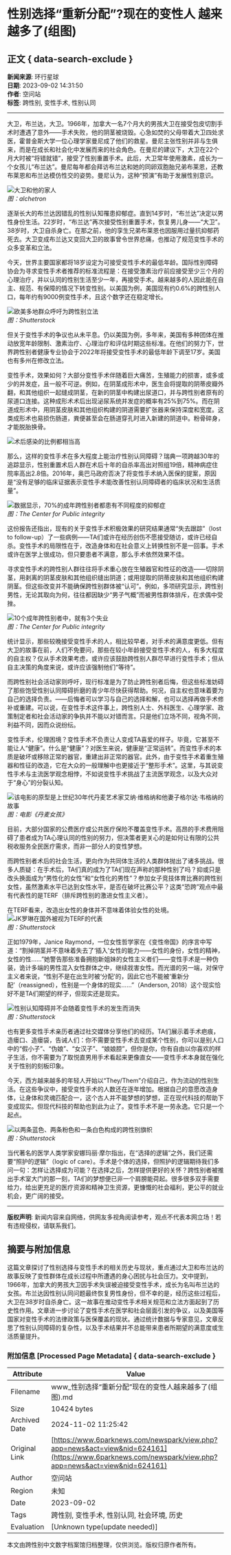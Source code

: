 # 性别选择“重新分配”?现在的变性人 越来越多了(组图)

## 正文 { data-search-exclude }


**新闻来源**: 环行星球  
**日期**: 2023-09-02 14:31:50  
**作者**: 空问站  
**标签**: 跨性别, 变性手术, 性别认同  

---

大卫，布兰达，大卫。1966年，加拿大一名7个月大的男孩大卫在接受包皮切割手术时遭遇了意外——手术失败，他的阴茎被烧毁。心急如焚的父母带着大卫四处求医，霍普金斯大学一位心理学家曼尼成了他们的救星。曼尼主张性别并非与生俱来，而是在成长和社会化中发展而来的社会角色。在曼尼的建议下，大卫在22个月大时被“将错就错”，接受了性别重置手术。此后，大卫常年使用激素，成长为一个女孩儿“布兰达”。曼尼每年都会拜访布兰达和她的同卵双胞胎兄弟布莱恩，还教布莱恩和布兰达模仿性交的姿势。曼尼认为，这种“预演”有助于发展性别意识。

![大卫和他的家人](https://web.popo8.com/202309/02/7/e65afbe394type_jpeg_size_640_160_end.jpg)  
*图：alchetron*

逐渐长大的布兰达因错乱的性别认知罹患抑郁症。直到14岁时，“布兰达”决定以男性身份生活。22岁时，“布兰达”再次接受性别重置手术，恢复男儿身——“大卫”。38岁时，大卫自杀身亡。在那之前，他的孪生兄弟布莱恩也因服用过量抗抑郁药死去。大卫变成布兰达又变回大卫的故事曾令世界悲痛，也推动了规范变性手术的众多变革和立法。

今天，世界主要国家都将18岁设定为可接受变性手术的最低年龄。国际性别障碍协会为寻求变性手术者推荐的标准流程是：在接受激素治疗前应接受至少三个月的心理治疗，并以认同的性别生活至少一年，再接受手术。越来越多的人因此能在自主、规范、有保障的情况下转变性别。以美国为例，美国现有约0.6%的跨性别人口，每年约有9000例变性手术，且这个数字还在稳定增长。  

![欧美多地群众呼吁为跨性别立法](https://web.popo8.com/202309/02/7/cf8fdc4d10type_jpeg_size_1080_150_end.jpg)  
*图：Shutterstock*

但关于变性手术的争议也从未平息。仍以美国为例，多年来，美国有多种团体在推动放宽年龄限制、激素治疗、心理治疗和评估时期这些标准。在他们的努力下，世界跨性别者健康专业协会于2022年将接受变性手术的最低年龄下调至17岁。美国也有多州在修改立法。

变性手术，效果如何？大部分变性手术伴随着巨大痛苦，生殖能力的损害，或多或少的并发症，且一般不可逆。例如，在阴茎成形术中，医生会将提取的阴蒂皮瓣外翻，和其他组织一起缝成阴茎，在新的阴茎中构建出尿道口，并与跨性别者原有的尿道口连接。这种成形术术后出现泌尿系统并发症的概率有25%到75%。而在阴道成形术中，用阴茎皮肤和其他组织构建的阴道需要扩张器来保持深度和宽度。这类成形术也易损伤肠道，粪便甚至会在肠道穿孔时进入新建的阴道中。粉骨碎身，才能脱胎换骨。

![术后感染的比例都相当高](https://web.popo8.com/202309/02/10/c423bab489type_png_size_634_44_end.jpg)

那么，这样的变性手术在多大程度上能治疗性别认同障碍？瑞典一项跨越30年的追踪显示，性别重置术后人群在术后十年的自杀率高出对照组19倍，精神病症住院率高出2.8倍。2016年，奥巴马政府否决了将变性手术纳入医保的提案，原因是“没有足够的临床证据表示变性手术能改善性别认同障碍者的临床状况和生活质量”。  

![数据显示，70%的成年跨性别者都患有不同程度的抑郁症](https://web.popo8.com/202309/02/15/ea5e27a12ftype_png_size_768_100_end.jpg)  
*图：The Center for Public integrity*

这份报告还指出，现有的关于变性手术积极效果的研究结果通常“失去跟踪”（lost to follow-up）了一些病例——TA们或许在经历创伤不愿接受随访，或许已经自杀。变性手术的局限性在于，改造身体和在社会意义上转换性别不是一回事。手术或许在医学上很成功，但只要患者不满意，那么手术依然效果不佳。

寻求变性手术的跨性别人群往往将手术重心放在生殖器官和性征的改造——切除阴茎，用剥离的阴茎皮肤和其他组织缝出阴道；或用提取的阴蒂皮肤和其他组织构建阴茎。但这些改变并不能确保跨性别群体被“认可”。例如，多项研究显示，跨性别男性，无论其取向为何，往往都因缺少“男子气概”而被男性群体排斥，在求偶中受挫。  

![10个成年跨性别者中，就有3个失业](https://web.popo8.com/202309/02/10/34606831c0type_png_size_768_100_end.jpg)  
*图：The Center for Public integrity*

统计显示，那些较晚接受变性手术的人，相比较早者，对手术的满意度更低。但有大卫的故事在前，人们不免要问，那些在较小年龄接受变性手术的人，有多大程度的自主权？仅从手术效果考虑，或许应该鼓励跨性别人群尽早进行变性手术；但从自主决策的角度来说，或许应该强制他们“等待”。

而跨性别社会活动家则呼吁，现行标准是为了防止跨性别者后悔，但这些标准妨碍了那些饱受性别认同障碍折磨的青少年尽快获得帮助。何况，自主权也意味着要为自己的选择负责。——后悔者可以学习与自己的选择和解，也可以选择再做手术修补或重建。可以说，在变性手术这件事上，跨性别人士、外科医生、心理学家、政策制定者和社会活动家的争执并不能以对错而言。只是他们立场不同，视角不同，利益不同，因而众说纷纭。

变性手术，伦理困境？变性手术不负责让人变成TA喜爱的样子。毕竟，它甚至不能让人“健康”。什么是“健康”？对医生来说，健康是“正常运转”。而变性手术的本质是破坏或移除正常的器官，重建出非正常的器官。此外，由于变性手术着重生殖器和性征的改造，它在大众的一般理解中也更接近于“整形手术”。这里，与其说变性手术与主流医学观念相悖，不如说变性手术挑战了主流医学观念，以及大众对于“身心”的分裂认知。

![该电影的原型是上世纪30年代丹麦艺术家艾纳·维格纳和他妻子格尔达·韦格纳的故事](https://web.popo8.com/202309/02/3/810d9c57e7type_png_size_1080_68_end.jpg)  
*图：电影《丹麦女孩》*

目前，大部分国家的公费医疗或公共医疗保险不覆盖变性手术。高昂的手术费用阻碍了患者成为TA心理认同的性别的努力，但决策者更关心的是如何让有限的公共税收服务全民医疗需求，而非一部分人的变性梦想。

而跨性别者术后的社会生活，更向作为共同体生活的人类群体抛出了诸多挑战。很多人质疑：在手术后，TA们真的成为了TA们现在声称的那种性别了吗？抑或只是改头换面成为“男性化的女性”和“女性化的男性”？参加女子竞技体育比赛的跨性别女性，虽然激素水平已达到女性水平，是否在破坏比赛公平？这类“恐跨”观点中最有代表性的是TERF（排斥跨性别的激进女性主义者）。

在TERF看来，改造出女性的身体并不意味着体验女性的处境。  
![JK罗琳在国外被视为TERF的代表](https://web.popo8.com/202309/02/2/a2215718c5type_jpeg_size_1080_146_end.jpg)  
*图：Shutterstock*

正如1979年，Janice Raymond，一位女性哲学家在《变性帝国》的序言中写道：“割掉阴茎并不意味着失去了‘插入’女性的能力——女性的身份，女性的精神，女性的性……”她警告那些准备拥抱新姐妹的女性主义者们——变性手术是一种伪装，诡计多端的男性混入女性群体之中，继续戕害女性。而光谱的另一端，对保守主义者来说，“性别不是在出生时被‘分配’的，因此它也不能被‘重新分配’（reassigned），性别是一个身体的现实……”（Anderson, 2018）这个现实恰好不是TA们期望的样子，但现实还是现实。

![性别认知障碍并不会随着变性手术的发生而消失](https://web.popo8.com/202309/02/7/cb2a69b228type_jpeg_size_1080_150_end.jpg)  
*图：Shutterstock*

也有更多变性手术亲历者通过社交媒体分享他们的经历。TA们展示着手术疤痕，造瘘口、造瘘袋，告诫人们：你不需要变性手术去变成某个性别，你可以是别人口中的“假小子”、“伪娘”、“女汉子”、“娘娘腔”，但你是你，你有自由以你喜欢的样子生活，你不需要为了取悦直男用手术看起来更像直女——变性手术本身就在强化关于性别的刻板印象。

今天，西方越来越多的年轻人开始以“They/Them”介绍自己，作为流动的性别生活。在这些争议中，接受变性手术的人数还在逐年增加。根据自己的意愿改造身体，让身体和灵魂匹配合一，这个古人并不能梦想的梦想，正在现代科技的帮助下变成现实。但现代科技的帮助也到此为止了。变性手术不是一劳永逸。它只是一个起点。

![以两条蓝色、两条粉色和一条白色构成的跨性别旗帜](https://web.popo8.com/202309/02/4/0289e22961type_jpeg_size_1080_154_end.jpg)  
*图：Shutterstock*

当代著名的医学人类学家安娜玛丽·摩尔指出，在“选择的逻辑”之外，我们还需要“照护的逻辑”（logic of care）。手术是个体的选择，但照护的逻辑期待我们多问一句：怎样让选择成为可能？在选择之后，怎样提供更好的关怀？跨性别者被推出手术室大门的那一刻，TA们的梦想便已非一个肩膀能荷起。很多很多双手需要给力，给出更充足的医疗资源和精神卫生资源，更慷慨的社会福利，更公平的就业机会，更广阔的接受。  

---

**版权声明**: 新闻内容来自网络，供网友多视角阅读参考，观点不代表本网立场！若有违规侵权，请联系我们。

## 摘要与附加信息

<!-- tcd_abstract -->
这篇文章探讨了性别选择与变性手术的相关历史与现状，重点通过大卫和布兰达的故事反映了变性群体在成长过程中所遭遇的身心困扰与社会压力。文中提到，1966年，加拿大的男孩大卫因手术失误被迫接受变性手术，成长为名叫布兰达的女孩。布兰达因性别认同问题最终恢复男性身份，但不幸的是，经历这些过程后，大卫在38岁时自杀身亡。这一故事在推动变性手术相关规范和立法方面起到了历史性作用。文章进一步讨论了变性手术在医学和社会层面引发的争议，以及美国等国家对变性手术的法律政策与医保覆盖的现状。通过统计数据与专家意见，文章反思了性别认同障碍的复杂性，以及手术结果并不总能带来患者所期望的满意度或生活质量提升。
<!-- tcd_abstract_end -->

### 附加信息 [Processed Page Metadata] { data-search-exclude }

| Attribute       | Value                                  |
|-----------------|----------------------------------------|
| Filename        | www_性别选择“重新分配”现在的变性人越来越多了(组图).md                             |
| Size            | 10424 bytes                           |
| Archived Date   | 2024-11-02 11:25:42                             |
| Original Link   | [https://www.6parknews.com/newspark/view.php?app=news&act=view&nid=624161](https://www.6parknews.com/newspark/view.php?app=news&act=view&nid=624161)                       |
| Author          | 空问站                               |
| Region          | 未知                               |
| Date            | 2023-09-02                                 |
| Tags            | 跨性别, 变性手术, 性别认同, 社会环境, 历史                                 |
| Evaluation            | [Unknown type(update needed)]                                 |
<!-- tcd_table_end -->

本文由跨性别中文数字档案馆归档整理，仅供浏览。版权归原作者所有。
